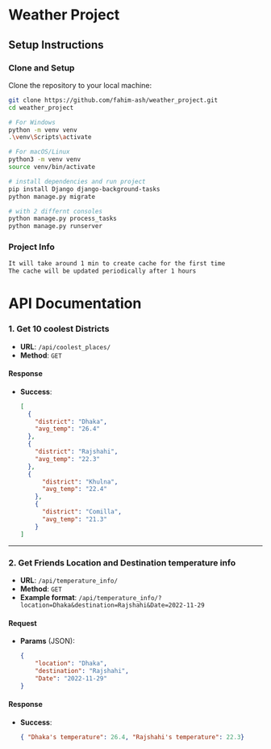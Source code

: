# Weather Project

## Setup Instructions

### Clone and Setup
Clone the repository to your local machine:
```bash
git clone https://github.com/fahim-ash/weather_project.git
cd weather_project

# For Windows
python -m venv venv
.\venv\Scripts\activate

# For macOS/Linux
python3 -m venv venv
source venv/bin/activate

# install dependencies and run project
pip install Django django-background-tasks
python manage.py migrate

# with 2 differnt consoles
python manage.py process_tasks
python manage.py runserver
```
### Project Info
```bash
It will take around 1 min to create cache for the first time
The cache will be updated periodically after 1 hours

```

# API Documentation

### 1. Get 10 coolest Districts

- **URL**: `/api/coolest_places/`
- **Method**: `GET`


#### Response

- **Success**:
    ```json
    [
      {
        "district": "Dhaka",
        "avg_temp": "26.4"
      },
      {
        "district": "Rajshahi",
        "avg_temp": "22.3"
      },
      {
          "district": "Khulna",
          "avg_temp": "22.4"
        },
        {
          "district": "Comilla",
          "avg_temp": "21.3"
        }
    ]
    ```


---

### 2. Get Friends Location and Destination temperature info

- **URL**: `/api/temperature_info/`
- **Method**: `GET`
- **Example format**: `/api/temperature_info/?location=Dhaka&destination=Rajshahi&Date=2022-11-29`

#### Request

- **Params** (JSON):
    ```json
    {
        "location": "Dhaka",
        "destination": "Rajshahi",
        "Date": "2022-11-29"
    }
    ```

#### Response

- **Success**:
    ```json
    { "Dhaka's temperature": 26.4, "Rajshahi's temperature": 22.3}
    ```
